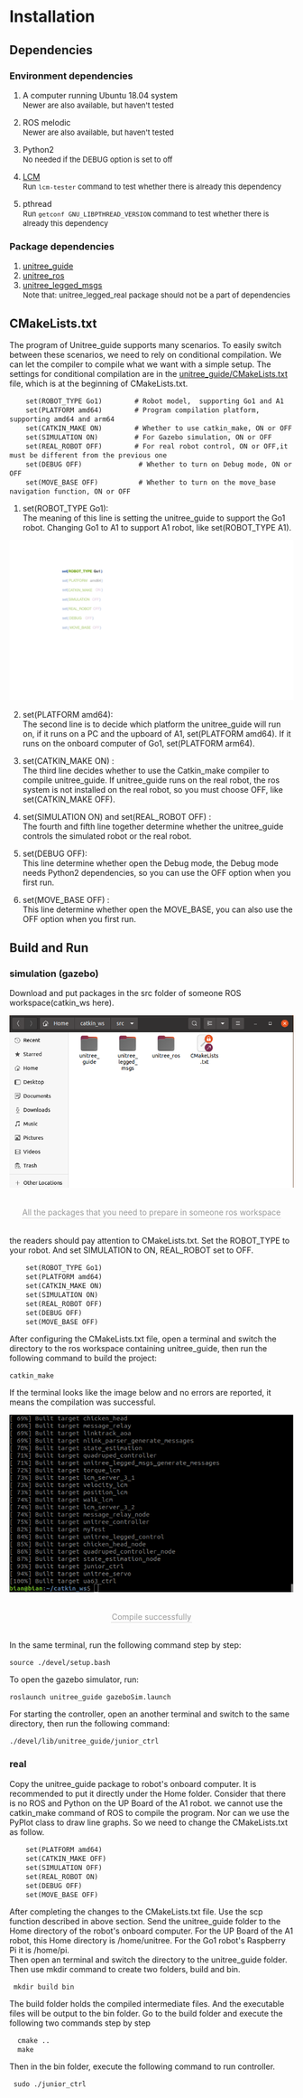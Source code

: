 # Installation
## Dependencies

### Environment dependencies 
1. A computer running Ubuntu 18.04 system<br>
 <font size=2>Newer are also available, but haven't tested</font>

2. ROS melodic<br> 
<font size=2>Newer are also available, but haven't tested</font>

3. Python2 <br>
<font size=2>No needed if the DEBUG option is set to off</font>

4. [LCM](https://github.com/lcm-proj/lcm)<br>
<font size=2>Run `lcm-tester` command to test whether there is already this dependency</font>

5. pthread<br>
<font size=2>Run `getconf GNU_LIBPTHREAD_VERSION` command to test whether there is already this dependency</font>
### Package dependencies
1. [unitree_guide](https://github.com/unitreerobotics/unitree_guide)
2. [unitree_ros](https://github.com/unitreerobotics/unitree_ros)
3. [unitree_legged_msgs](https://github.com/unitreerobotics/unitree_ros_to_real)<br>
<font size=2>Note that: unitree_legged_real package should not be a part of dependencies</font>

## CMakeLists.txt
The program of Unitree_guide supports many scenarios. To easily switch between these scenarios, we need to rely on conditional compilation. We can let the compiler to compile what we want with a simple setup. The settings for conditional compilation are in the [unitree_guide/CMakeLists.txt](https://github.com/unitreerobotics/unitree_guide/blob/main/unitree_guide/CMakeLists.txt) 
file, which is at the beginning of CMakeLists.txt.
```
    set(ROBOT_TYPE Go1)        # Robot model,  supporting Go1 and A1
    set(PLATFORM amd64)        # Program compilation platform, supporting amd64 and arm64
    set(CATKIN_MAKE ON)        # Whether to use catkin_make, ON or OFF
    set(SIMULATION ON)         # For Gazebo simulation, ON or OFF
    set(REAL_ROBOT OFF)        # For real robot control, ON or OFF,it must be different from the previous one
    set(DEBUG OFF)              # Whether to turn on Debug mode, ON or OFF
    set(MOVE_BASE OFF)          # Whether to turn on the move_base navigation function, ON or OFF
```
1. set(ROBOT_TYPE Go1):   
The meaning of this line is setting the unitree_guide to support the Go1 robot. Changing Go1 to A1 to support A1 robot, like set(ROBOT_TYPE A1). 

![catin_ws](../../images/GettinStarted/cmakeLists_1.gif)

2. set(PLATFORM amd64): <br>
The second line is to decide which platform the unitree_guide will run on, if it runs on a PC and the upboard of A1,  set(PLATFORM amd64). If it runs on the onboard computer of Go1, set(PLATFORM arm64).

3. set(CATKIN_MAKE ON) : <br>
The third line decides whether to use the Catkin_make compiler to compile unitree_guide. If unitree_guide runs on the real robot, the ros system is not installed on the real robot, so you must choose OFF, like set(CATKIN_MAKE OFF).

4. set(SIMULATION ON) and set(REAL_ROBOT OFF)  : <br>
The fourth and fifth line together determine whether the unitree_guide controls the simulated robot or the real robot.

5. set(DEBUG OFF): <br>
This line determine whether open the Debug mode, the Debug mode needs Python2 dependencies, so you can use the OFF option when you first run.

6. set(MOVE_BASE OFF) : <br>
This line determine whether open the MOVE_BASE, you can also use the OFF option when you first run.

## Build and Run
### simulation (gazebo)

Download and put packages in the src folder of someone ROS workspace(catkin_ws here).

![catin_ws](../../images/catin_ws.png)
<center>
<br>
<div style="color:orange; border-bottom: 0.1px solid #d9d9d9;
display: inline-block;
color: #999;
padding: 1px;">All the packages that you need to prepare in someone ros workspace</div>
</center>
<br>

the readers should pay attention to CMakeLists.txt. Set the ROBOT_TYPE to your robot.
And set SIMULATION to ON, REAL_ROBOT set to OFF.
```
    set(ROBOT_TYPE Go1)        
    set(PLATFORM amd64)       
    set(CATKIN_MAKE ON)       
    set(SIMULATION ON)         
    set(REAL_ROBOT OFF)       
    set(DEBUG OFF)              
    set(MOVE_BASE OFF)          
```
After configuring the CMakeLists.txt file, open a terminal and switch the directory to the ros workspace containing unitree_guide, then run the following command to build the project:

```
catkin_make
```

If the terminal looks like the image below and no errors are reported, it means the compilation was successful.

![Switch](../../images/ros_build.png)
<center>
<br>
<div style="color:orange; border-bottom: 0.1px solid #d9d9d9;
display: inline-block;
color: #999;
padding: 1px;">Compile successfully</div>
</center>
<br>


In the same terminal, run the following command step by step:
```
source ./devel/setup.bash
```
To open the gazebo simulator, run:
```
roslaunch unitree_guide gazeboSim.launch 
```
For starting the controller, open an another terminal and switch to the same directory, then run the following command:
```
./devel/lib/unitree_guide/junior_ctrl
```


### real 
Copy the unitree_guide package to robot's onboard computer. It is recommended to put it directly under the Home folder. Consider that there is no ROS and Python on the UP Board of the A1 robot. we cannot use the catkin_make command of ROS to compile the program. Nor can we use the PyPlot class to draw line graphs. So we need to change the  CMakeLists.txt as follow.
```
    set(PLATFORM amd64)         
    set(CATKIN_MAKE OFF)            
    set(SIMULATION OFF)             
    set(REAL_ROBOT ON)              
    set(DEBUG OFF)                  
    set(MOVE_BASE OFF)          
```
After completing the changes to the CMakeLists.txt file.  Use the scp function described in above section.  Send the unitree_guide folder to the Home directory of the robot's onboard computer. For the UP Board of the A1 robot, this Home directory is /home/unitree. For the Go1 robot's Raspberry Pi it is /home/pi. <br>
Then open an terminal and switch the directory to the unitree_guide folder. Then use mkdir command to create two folders, build and bin.

```
 mkdir build bin        
```
The build folder holds the compiled intermediate files.
And the executable files will be output to the bin folder. Go to the build folder and execute the following two commands step by step
```
  cmake ..
  make     
```
Then in the bin folder, execute the following command to run controller.
```
 sudo ./junior_ctrl  
```

<!-- ## Anomalies -->